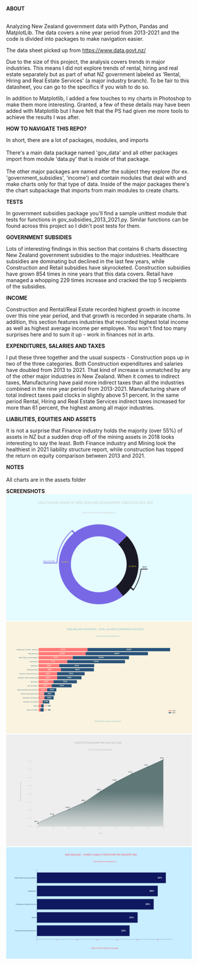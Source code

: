 
<strong>ABOUT</strong><br>
<br>

Analyzing New Zealand government data with Python, Pandas and MatplotLib. The data covers a nine year period from 2013-2021 and the code is divided into packages to make navigation easier. 

The data sheet picked up from https://www.data.govt.nz/

Due to the size of this project, the analysis covers trends in major industries. This means I did not explore trends of rental, hiring and real estate separately but as part of what NZ government labeled as 'Rental, Hiring and Real Estate Services' (a major industry branch). To be fair to this datasheet, you can go to the specifics if you wish to do so.

In addition to Matplotlib, I added a few touches to my charts in Photoshop to make them more interesting. Granted, a few of these details may have been added with Matplotlib but I have felt that the PS had given me more tools to achieve the results I was after. 

<strong>HOW TO NAVIGATE THIS REPO?</strong><br>

In short, there are a lot of packages, modules, and imports<br>
<br>
There's a main data package named 'gov_data' and all other packages import from module 'data.py' that is inside of that package.<br>
<br> 
The other major packages are named after the subject they explore (for ex. 'government_subsidies', 'income') and contain modules that deal with and make charts only for that type of data. Inside of the major packages there's the chart subpackage that imports from main modules to create charts.

<strong>TESTS</strong><br>

In government subsidies package you'll find a sample unittest module that tests for functions in gov_subsidies_2013_2021.py. Similar functions can be found across this project so I didn't post tests for them. 

<strong>GOVERNMENT SUBSIDIES</strong><br>

Lots of interesting findings in this section that contains 6 charts dissecting New Zealand government subsidies to the major industries. Healthcare subsidies are dominating but declined in the last few years, while Construction and Retail subsidies have skyrocketed. Construction subsidies have grown 854 times in nine years that this data covers. Retail have managed a whopping 229 times increase and cracked the top 5 recipients of the subsidies. 

<strong>INCOME</strong><br>

Construction and Rental/Real Estate recorded highest growth in income over this nine year period, and that growth is recorded in separate charts. In addition, this section features industries that recorded highest total income as well as highest average income per employee. You won't find too many surprises here and to sum it up - work in finances not in arts.

<strong>EXPENDITURES, SALARIES AND TAXES</strong><br>

I put these three together and the usual suspects - Construction pops up in two of the three categories. Both Construction expenditures and salaries have doubled from 2013 to 2021. That kind of increase is unmatched by any of the other major industries in New Zealand. When it comes to indirect taxes, Manufacturing have paid more indirect taxes than all the industries combined in the nine year period from 2013-2021. Manufacturing share of total indirect taxes paid clocks in slightly above 51 percent. In the same period Rental, Hiring and Real Estate Services indirect taxes increased for more than 61 percent, the highest among all major industries.    

<strong>LIABILITIES, EQUITIES AND ASSETS</strong><br>

It is not a surprise that Finance industry holds the majority (over 55%) of assets in NZ but a sudden drop off of the mining assets in 2018 looks interesting to say the least. Both Finance industry and Mining look the healthiest in 2021 liability structure report, while construction has topped the return on equity comparison between 2013 and 2021.

<strong>NOTES</strong><br>
<br>
All charts are in the assets folder

<strong>SCREENSHOTS</strong>
<img src="./assets/gov_subsidies_charts/healthcare_share_of_subsidies_2013_2021.png" />
<img src="./assets/expenditures_salaries_taxes_charts/industries_total_salaries_2013_2021_comparison.png" />
<img src="./assets/income_charts/construction_income_by_year.png" />
<img src="./assets/liablities_equities_assets_charts/lowest_liability_structure_per_industry_2021.png" />



